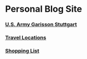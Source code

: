 # Personal Blog Site

### [U.S. Army Garisson Stuttgart](/ReadMe_Notes/USArmy_Garisson_Stuttgart.md)
### [Travel Locations](/ReadMe_Notes/Travel.md)
### [Shopping List](/ReadMe_Notes/Shopping.md)
